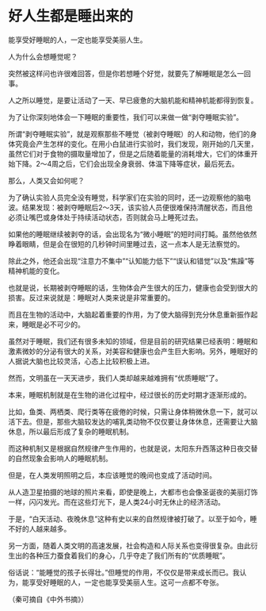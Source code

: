 # 好人生都是睡出来的

能享受好睡眠的人，一定也能享受美丽人生。 

人为什么会想睡觉呢？ 

突然被这样问也许很难回答，但是你若想睡个好觉，就要先了解睡眠是怎么一回事。 

人之所以睡觉，是要让活动了一天、早已疲惫的大脑机能和精神机能都得到恢复。 

为了让你深刻地体会一下睡眠的重要性，我们可以来做一做“剥夺睡眠实验”。 

所谓“剥夺睡眠实验”，就是观察那些不睡觉（被剥夺睡眠）的人和动物，他们的身体究竟会产生怎样的变化。在用小白鼠进行实验时，我们发现，刚开始的几天里，虽然它们对于食物的摄取量增加了，但是之后随着能量的消耗增大，它们的体重开始下降。2～4周之后，它们会出现全身衰弱、体温下降等症状，最后死去。 

那么，人类又会如何呢？ 

为了确认实验人员完全没有睡觉，科学家们在实验的同时，还一边观察他的脑电波。结果发现：被剥夺睡眠后2～3天，该实验人员便很难保持清醒状态，而且他必须让嘴巴或身体处于持续活动状态，否则就会马上睡死过去。 

如果他的睡眠继续被剥夺的话，会出现名为“微小睡眠”的短时间打盹。虽然他依然睁着眼睛，但是会在很短的几秒钟时间里睡过去，这一点本人是无法察觉的。 

除此之外，他还会出现“注意力不集中”“认知能力低下”“误认和错觉”以及“焦躁”等精神机能的变化。 

也就是说，长期被剥夺睡眠的话，生物体会产生很大的压力，健康也会受到很大的损害。反过来说就是：睡眠对人类来说是非常重要的。 

而且在生物的活动中，大脑起着重要的作用，为了使大脑得到充分休息重新振作起来，睡眠是必不可少的。 

虽然对于睡眠，我们还有很多未知的领域，但是目前的研究结果已经表明：睡眠和激素微妙的分泌有很大的关系，对美容和健康也会产生巨大影响。另外，睡眠好的人据说大脑也比较灵活，心态上比较积极上进。 

然而，文明虽在一天天进步，我们人类却越来越难拥有“优质睡眠”了。 

本来，睡眠机制就是在生物的进化过程中，经过很长的历史时期才逐渐形成的。 

比如，鱼类、两栖类、爬行类等在疲倦的时候，只需让身体稍微休息一下，就可以活下去。但是，那些大脑较发达的哺乳类动物不仅仅要让身体休息，还需要让大脑休息，所以最后形成了复杂的睡眠机制。 

而这种机制又是根据自然规律产生作用的，也就是说，太阳东升西落这种日夜交替的自然现象会影响人的睡眠机制。 

但是，在人类发明照明之后，本应该睡觉的晚间也变成了活动时间。 

从人造卫星拍摄的地球的照片来看，即使是晚上，大都市也会像圣诞夜的美丽灯饰一样，闪闪发光。而在这些灯光下，是人类24小时无休止的经济活动。 

于是，“白天活动、夜晚休息”这种有史以来的自然规律被打破了。以至于如今，睡不好的人越来越多。 

另一方面，随着人类文明的高速发展，社会构造和人际关系也变得很复杂。由此衍生出的各种压力蚕食着我们的身心，几乎夺走了我们所有的“优质睡眠”。 

俗话说：“能睡觉的孩子长得壮。”但睡觉的作用，不仅仅是带来成长而已。我认为，能享受好睡眠的人，一定也能享受美丽人生。这可一点都不夸张。 

（秦可摘自《中外书摘》）